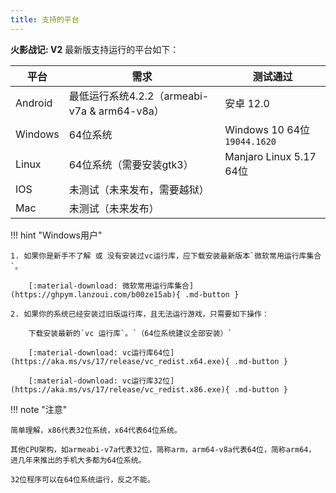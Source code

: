 ```yaml
---
title: 支持的平台
---
```


**火影战记: V2** 最新版支持运行的平台如下：

| 平台    | 需求                                         | 测试通过                     |
| ------- | -------------------------------------------- | ---------------------------- |
| Android | 最低运行系统4.2.2（armeabi-v7a & arm64-v8a） | 安卓 12.0                    |
| Windows | 64位系统                                     | Windows 10 64位 `19044.1620` |
| Linux   | 64位系统（需要安装gtk3）                     | Manjaro Linux 5.17 64位      |
| IOS     | 未测试（未来发布，需要越狱）                 |                              |
| Mac     | 未测试（未来发布）                           |                              |

!!! hint "Windows用户"

    1. 如果你是新手不了解 或 没有安装过vc运行库，应下载安装最新版本`微软常用运行库集合`。

        [:material-download: 微软常用运行库集合](https://ghpym.lanzoui.com/b00ze15ab){ .md-button }

    2. 如果你的系统已经安装过旧版运行库，且无法运行游戏，只需要如下操作：

        下载安装最新的`vc 运行库`。`（64位系统建议全部安装）`

        [:material-download: vc运行库64位](https://aka.ms/vs/17/release/vc_redist.x64.exe){ .md-button }

        [:material-download: vc运行库32位](https://aka.ms/vs/17/release/vc_redist.x86.exe){ .md-button }


!!! note "注意"

    简单理解，x86代表32位系统，x64代表64位系统。

    其他CPU架构，如armeabi-v7a代表32位，简称arm，arm64-v8a代表64位，简称arm64，
    进几年来推出的手机大多都为64位系统。

    32位程序可以在64位系统运行，反之不能。

